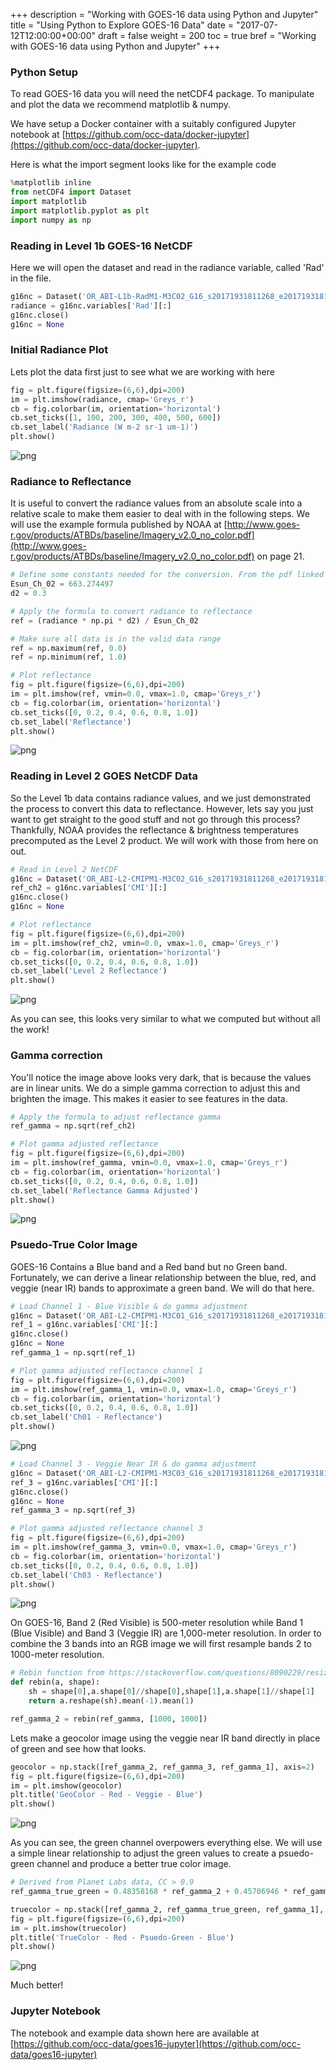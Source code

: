 +++
description = "Working with GOES-16 data using Python and Jupyter"
title = "Using Python to Explore GOES-16 Data"
date = "2017-07-12T12:00:00+00:00"
draft = false
weight = 200
toc = true
bref = "Working with GOES-16 data using Python and Jupyter"
+++

### Python Setup
To read GOES-16 data you will need the netCDF4 package. To manipulate and plot the data we recommend matplotlib & numpy.

We have setup a Docker container with a suitably configured Jupyter notebook at [https://github.com/occ-data/docker-jupyter](https://github.com/occ-data/docker-jupyter).

Here is what the import segment looks like for the example code
```python
%matplotlib inline
from netCDF4 import Dataset
import matplotlib
import matplotlib.pyplot as plt
import numpy as np
```

### Reading in Level 1b GOES-16 NetCDF
Here we will open the dataset and read in the radiance variable, called 'Rad' in the file.


```python
g16nc = Dataset('OR_ABI-L1b-RadM1-M3C02_G16_s20171931811268_e20171931811326_c20171931811356.nc', 'r')
radiance = g16nc.variables['Rad'][:]
g16nc.close()
g16nc = None
```

### Initial Radiance Plot
Lets plot the data first just to see what we are working with here


```python
fig = plt.figure(figsize=(6,6),dpi=200)
im = plt.imshow(radiance, cmap='Greys_r')
cb = fig.colorbar(im, orientation='horizontal')
cb.set_ticks([1, 100, 200, 300, 400, 500, 600])
cb.set_label('Radiance (W m-2 sr-1 um-1)')
plt.show()
```


![png](output_5_0.png)


### Radiance to Reflectance
It is useful to convert the radiance values from an absolute scale into a relative scale to make them easier to deal with in the following steps. We will use the example formula published by NOAA at [http://www.goes-r.gov/products/ATBDs/baseline/Imagery_v2.0_no_color.pdf](http://www.goes-r.gov/products/ATBDs/baseline/Imagery_v2.0_no_color.pdf) on page 21.


```python
# Define some constants needed for the conversion. From the pdf linked above
Esun_Ch_02 = 663.274497
d2 = 0.3
```


```python
# Apply the formula to convert radiance to reflectance
ref = (radiance * np.pi * d2) / Esun_Ch_02

# Make sure all data is in the valid data range
ref = np.maximum(ref, 0.0)
ref = np.minimum(ref, 1.0)
```


```python
# Plot reflectance
fig = plt.figure(figsize=(6,6),dpi=200)
im = plt.imshow(ref, vmin=0.0, vmax=1.0, cmap='Greys_r')
cb = fig.colorbar(im, orientation='horizontal')
cb.set_ticks([0, 0.2, 0.4, 0.6, 0.8, 1.0])
cb.set_label('Reflectance')
plt.show()
```


![png](output_9_0.png)


### Reading in Level 2 GOES NetCDF Data
So the Level 1b data contains radiance values, and we just demonstrated the process to convert this data to reflectance. However, lets say you just want to get straight to the good stuff and not go through this process? Thankfully, NOAA provides the reflectance & brightness temperatures precomputed as the Level 2 product. We will work with those from here on out.


```python
# Read in Level 2 NetCDF
g16nc = Dataset('OR_ABI-L2-CMIPM1-M3C02_G16_s20171931811268_e20171931811326_c20171931811393.nc', 'r')
ref_ch2 = g16nc.variables['CMI'][:]
g16nc.close()
g16nc = None
```


```python
# Plot reflectance
fig = plt.figure(figsize=(6,6),dpi=200)
im = plt.imshow(ref_ch2, vmin=0.0, vmax=1.0, cmap='Greys_r')
cb = fig.colorbar(im, orientation='horizontal')
cb.set_ticks([0, 0.2, 0.4, 0.6, 0.8, 1.0])
cb.set_label('Level 2 Reflectance')
plt.show()
```


![png](output_12_0.png)


As you can see, this looks very similar to what we computed but without all the work!

### Gamma correction
You'll notice the image above looks very dark, that is because the values are in linear units. We do a simple gamma correction to adjust this and brighten the image. This makes it easier to see features in the data.


```python
# Apply the formula to adjust reflectance gamma
ref_gamma = np.sqrt(ref_ch2)
```


```python
# Plot gamma adjusted reflectance
fig = plt.figure(figsize=(6,6),dpi=200)
im = plt.imshow(ref_gamma, vmin=0.0, vmax=1.0, cmap='Greys_r')
cb = fig.colorbar(im, orientation='horizontal')
cb.set_ticks([0, 0.2, 0.4, 0.6, 0.8, 1.0])
cb.set_label('Reflectance Gamma Adjusted')
plt.show()
```


![png](output_16_0.png)


### Psuedo-True Color Image
GOES-16 Contains a Blue band and a Red band but no Green band. Fortunately, we can derive a linear relationship between the blue, red, and veggie (near IR) bands to approximate a green band. We will do that here.


```python
# Load Channel 1 - Blue Visible & do gamma adjustment
g16nc = Dataset('OR_ABI-L2-CMIPM1-M3C01_G16_s20171931811268_e20171931811326_c20171931811382.nc', 'r')
ref_1 = g16nc.variables['CMI'][:]
g16nc.close()
g16nc = None
ref_gamma_1 = np.sqrt(ref_1)
```


```python
# Plot gamma adjusted reflectance channel 1
fig = plt.figure(figsize=(6,6),dpi=200)
im = plt.imshow(ref_gamma_1, vmin=0.0, vmax=1.0, cmap='Greys_r')
cb = fig.colorbar(im, orientation='horizontal')
cb.set_ticks([0, 0.2, 0.4, 0.6, 0.8, 1.0])
cb.set_label('Ch01 - Reflectance')
plt.show()
```


![png](output_19_0.png)



```python
# Load Channel 3 - Veggie Near IR & do gamma adjustment
g16nc = Dataset('OR_ABI-L2-CMIPM1-M3C03_G16_s20171931811268_e20171931811326_c20171931811389.nc', 'r')
ref_3 = g16nc.variables['CMI'][:]
g16nc.close()
g16nc = None
ref_gamma_3 = np.sqrt(ref_3)
```


```python
# Plot gamma adjusted reflectance channel 3
fig = plt.figure(figsize=(6,6),dpi=200)
im = plt.imshow(ref_gamma_3, vmin=0.0, vmax=1.0, cmap='Greys_r')
cb = fig.colorbar(im, orientation='horizontal')
cb.set_ticks([0, 0.2, 0.4, 0.6, 0.8, 1.0])
cb.set_label('Ch03 - Reflectance')
plt.show()
```


![png](output_21_0.png)


On GOES-16, Band 2 (Red Visible) is 500-meter resolution while Band 1 (Blue Visible) and Band 3 (Veggie IR) are 1,000-meter resolution. In order to combine the 3 bands into an RGB image we will first resample bands 2 to 1000-meter resolution.


```python
# Rebin function from https://stackoverflow.com/questions/8090229/resize-with-averaging-or-rebin-a-numpy-2d-array
def rebin(a, shape):
    sh = shape[0],a.shape[0]//shape[0],shape[1],a.shape[1]//shape[1]
    return a.reshape(sh).mean(-1).mean(1)
```


```python
ref_gamma_2 = rebin(ref_gamma, [1000, 1000])
```

Lets make a geocolor image using the veggie near IR band directly in place of green and see how that looks.


```python
geocolor = np.stack([ref_gamma_2, ref_gamma_3, ref_gamma_1], axis=2)
fig = plt.figure(figsize=(6,6),dpi=200)
im = plt.imshow(geocolor)
plt.title('GeoColor - Red - Veggie - Blue')
plt.show()
```


![png](output_26_0.png)


As you can see, the green channel overpowers everything else. We will use a simple linear relationship to adjust the green values to create a psuedo-green channel and produce a better true color image.


```python
# Derived from Planet Labs data, CC > 0.9
ref_gamma_true_green = 0.48358168 * ref_gamma_2 + 0.45706946 * ref_gamma_1 + 0.06038137 * ref_gamma_3
```


```python
truecolor = np.stack([ref_gamma_2, ref_gamma_true_green, ref_gamma_1], axis=2)
fig = plt.figure(figsize=(6,6),dpi=200)
im = plt.imshow(truecolor)
plt.title('TrueColor - Red - Psuedo-Green - Blue')
plt.show()
```


![png](output_29_0.png)


Much better!

### Jupyter Notebook

The notebook and example data shown here are available at [https://github.com/occ-data/goes16-jupyter](https://github.com/occ-data/goes16-jupyter)
